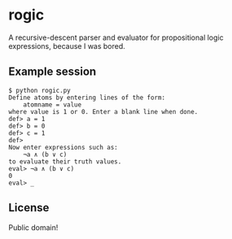 # rogic

A recursive-descent parser and evaluator for propositional logic expressions, because I was bored.

## Example session

    $ python rogic.py 
    Define atoms by entering lines of the form:
        atomname = value
    where value is 1 or 0. Enter a blank line when done.
    def> a = 1
    def> b = 0
    def> c = 1
    def> 
    Now enter expressions such as:
        ¬a ∧ (b ∨ c)
    to evaluate their truth values.
    eval> ¬a ∧ (b ∨ c)
    0
    eval> _

## License

Public domain!